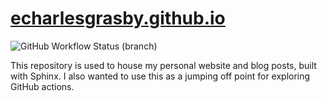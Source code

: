# [echarlesgrasby.github.io](https://echarlesgrasby.github.io/)

![GitHub Workflow Status (branch)](https://img.shields.io/github/workflow/status/echarlesgrasby/echarlesgrasby.github.io/deploy-site/master?logo=github&style=for-the-badge)

This repository is used to house my personal website and blog posts, built with Sphinx. I also wanted to use this as a jumping off point for exploring GitHub actions.